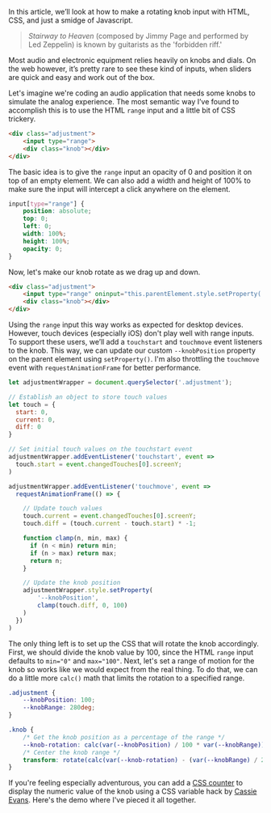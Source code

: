 In this article, we’ll look at how to make a rotating knob input with HTML, CSS, and just a smidge of Javascript.

> *Stairway to Heaven* (composed by Jimmy Page and performed by Led Zeppelin) is known by guitarists as the 'forbidden riff.'

Most audio and electronic equipment relies heavily on knobs and dials. On the web however, it’s pretty rare to see these kind of inputs, when sliders are quick and easy and work out of the box.

Let's imagine we're coding an audio application that needs some knobs to simulate the analog experience. The most semantic way I’ve found to accomplish this is to use the HTML `range` input and a little bit of CSS trickery.

```html
<div class="adjustment">
    <input type="range">
    <div class="knob"></div>
</div>
```

The basic idea is to give the `range` input an opacity of 0 and position it on top of an empty element. We can also add a width and height of 100% to make sure the input will intercept a click anywhere on the element.

```css
input[type="range"] {
    position: absolute;
    top: 0;
    left: 0;
    width: 100%;
    height: 100%;
    opacity: 0;
}
```

Now, let's make our knob rotate as we drag up and down.

```html
<div class="adjustment">
    <input type="range" oninput="this.parentElement.style.setProperty('--knobPosition', this.value)">
    <div class="knob"></div>
</div>
```

Using the `range` input this way works as expected for desktop devices. However, touch devices (especially iOS) don't play well with range inputs. To support these users, we’ll add a `touchstart` and `touchmove` event listeners to the knob. This way, we can update our custom `--knobPosition` property on the parent element using `setProperty()`. I'm also throttling the `touchmove` event with `requestAnimationFrame` for better performance.

```javascript
let adjustmentWrapper = document.querySelector('.adjustment');

// Establish an object to store touch values
let touch = {
  start: 0,
  current: 0,
  diff: 0
}

// Set initial touch values on the touchstart event
adjustmentWrapper.addEventListener('touchstart', event =>
  touch.start = event.changedTouches[0].screenY;
)

adjustmentWrapper.addEventListener('touchmove', event =>
  requestAnimationFrame(() => {

    // Update touch values
    touch.current = event.changedTouches[0].screenY;
    touch.diff = (touch.current - touch.start) * -1;

    function clamp(n, min, max) {
      if (n < min) return min;
      if (n > max) return max;
      return n;
    }

    // Update the knob position
    adjustmentWrapper.style.setProperty(
        '--knobPosition', 
        clamp(touch.diff, 0, 100)
    )
  })
)
```

The only thing left is to set up the CSS that will rotate the knob accordingly.  First, we should divide the knob value by 100, since the HTML `range` input defaults to `min="0"` and `max="100"`. Next, let's set a range of motion for the knob so works like we would expect from the real thing. To do that, we can do a little more `calc()` math that limits the rotation to a specified range.

```css
.adjustment {
    --knobPosition: 100;
    --knobRange: 280deg;
}

.knob {
    /* Get the knob position as a percentage of the range */
    --knob-rotation: calc(var(--knobPosition) / 100 * var(--knobRange));
    /* Center the knob range */
    transform: rotate(calc(var(--knob-rotation) - (var(--knobRange) / 2)));
}
```

If you're feeling especially adventurous, you can add a [CSS counter](https://developer.mozilla.org/en-US/docs/Web/CSS/CSS_Lists_and_Counters/Using_CSS_counters) to display the numeric value of the knob using a CSS variable hack by [Cassie Evans](https://twitter.com/cassiecodes). Here's the demo where I've pieced it all together.

<p class="codepen" data-slug-hash="qBWxKro"></p>